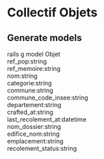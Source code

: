 # Collectif Objets

## Generate models

rails g model Objet \
  ref_pop:string \
  ref_memoire:string \
  nom:string \
  categorie:string \
  commune:string \
  commune_code_insee:string \
  departement:string \
  crafted_at:string \
  last_recolement_at:datetime \
  nom_dossier:string \
  edifice_nom:string \
  emplacement:string \
  recolement_status:string
  <!-- materiaux: -->
